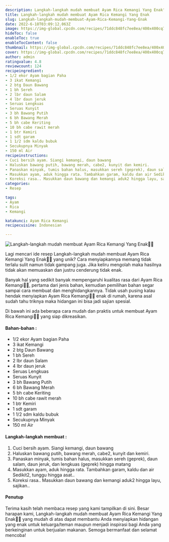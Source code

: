```yaml
---
description: Langkah-langkah mudah membuat Ayam Rica Kemangi Yang Enak"
title: Langkah-langkah mudah membuat Ayam Rica Kemangi Yang Enak
slug: Langkah-langkah-mudah-membuat-Ayam-Rica-Kemangi-Yang-Enak
date: 2022-6-18T03:09:12.063Z
image: https://img-global.cpcdn.com/recipes/71ddc848fc7ee8ea/400x400cq70/photo.jpg
hideToc: false
enableToc: true
enableTocContent: false
thumbnail: https://img-global.cpcdn.com/recipes/71ddc848fc7ee8ea/400x400cq70/photo.jpg
cover: https://img-global.cpcdn.com/recipes/71ddc848fc7ee8ea/400x400cq70/photo.jpg
author: admin
ratingvalue: 4.8
reviewcount: 124
recipeingredient:
- 1/2 ekor Ayam bagian Paha
- 3 ikat Kemangi
- 2 btg Daun Bawang
- 1 bh Sereh
- 2 lbr daun Salam
- 4 lbr daun jeruk
- Seruas Lengkuas
- Seruas Kunyit
- 3 bh Bawang Putih
- 6 bh Bawang Merah
- 5 bh cabe Keriting
- 10 bh cabe rawit merah
- 1 btr Kemiri
- 1 sdt garam
- 1 1/2 sdm kaldu bubuk
- Secukupnya Minyak
- 150 ml Air
recipeinstructions:
- Cuci bersih ayam. Siangi kemangi, daun bawang
- Haluskan bawang putih, bawang merah, cabe2, kunyit dan kemiri.
- Panaskan minyak, tumis bahan halus, masukkan sereh (geprek), daun salam, daun jeruk, dan lengkuas (geprek) hingga matang
- Masukkan ayam, aduk hingga rata. Tambahkan garam, kaldu dan air Sedikit2, tunggu hingga asat..
- Koreksi rasa.. Masukkan daun bawang dan kemangi aduk2 hingga layu, sajikan..
categories:
- Resep

tags:
- Ayam
- Rica
- Kemangi

katakunci: Ayam Rica Kemangi
recipecuisine: Indonesian

---
```


![Langkah-langkah mudah membuat Ayam Rica Kemangi Yang Enak👩‍🍳](https://img-global.cpcdn.com/recipes/71ddc848fc7ee8ea/400x400cq70/photo.jpg)

Lagi mencari ide resep Langkah-langkah mudah membuat Ayam Rica Kemangi Yang Enak👩‍🍳 yang unik? Cara menyiapkannya memang tidak terlalu sulit namun tidak gampang juga. Jika keliru mengolah maka hasilnya tidak akan memuaskan dan justru cenderung tidak enak.

Banyak hal yang sedikit banyak mempengaruhi kualitas rasa dari Ayam Rica Kemangi👩‍🍳, pertama dari jenis bahan, kemudian pemilihan bahan segar sampai cara membuat dan menghidangkannya. Tidak usah pusing kalau hendak menyiapkan Ayam Rica Kemangi👩‍🍳 enak di rumah, karena asal sudah tahu triknya maka hidangan ini bisa jadi sajian spesial.

Di bawah ini ada beberapa cara mudah dan praktis untuk membuat Ayam Rica Kemangi👩‍🍳 yang siap dikreasikan.

<!--inarticleads1-->

#### Bahan-bahan :

- 1/2 ekor Ayam bagian Paha
- 3 ikat Kemangi
- 2 btg Daun Bawang
- 1 bh Sereh
- 2 lbr daun Salam
- 4 lbr daun jeruk
- Seruas Lengkuas
- Seruas Kunyit
- 3 bh Bawang Putih
- 6 bh Bawang Merah
- 5 bh cabe Keriting
- 10 bh cabe rawit merah
- 1 btr Kemiri
- 1 sdt garam
- 1 1/2 sdm kaldu bubuk
- Secukupnya Minyak
- 150 ml Air

<!--inarticleads2-->

#### Langkah-langkah membuat :

1. Cuci bersih ayam. Siangi kemangi, daun bawang
1. Haluskan bawang putih, bawang merah, cabe2, kunyit dan kemiri.
1. Panaskan minyak, tumis bahan halus, masukkan sereh (geprek), daun salam, daun jeruk, dan lengkuas (geprek) hingga matang
1. Masukkan ayam, aduk hingga rata. Tambahkan garam, kaldu dan air Sedikit2, tunggu hingga asat..
1. Koreksi rasa.. Masukkan daun bawang dan kemangi aduk2 hingga layu, sajikan..

#### Penutup

Terima kasih telah membaca resep yang kami tampilkan di sini. Besar harapan kami, Langkah-langkah mudah membuat Ayam Rica Kemangi Yang Enak👩‍🍳 yang mudah di atas dapat membantu Anda menyiapkan hidangan yang enak untuk keluarga/teman maupun menjadi inspirasi bagi Anda yang berkeinginan untuk berjualan makanan. Semoga bermanfaat dan selamat mencoba!